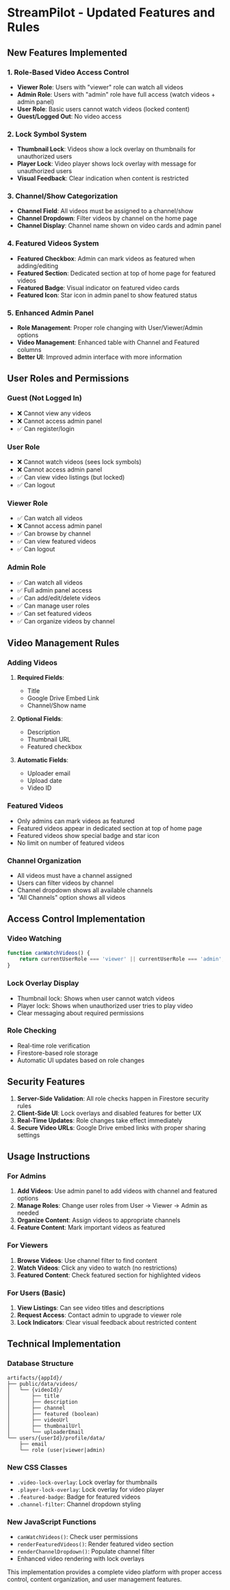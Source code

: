# StreamPilot - Updated Features and Rules

## New Features Implemented

### 1. Role-Based Video Access Control
- **Viewer Role**: Users with "viewer" role can watch all videos
- **Admin Role**: Users with "admin" role have full access (watch videos + admin panel)
- **User Role**: Basic users cannot watch videos (locked content)
- **Guest/Logged Out**: No video access

### 2. Lock Symbol System
- **Thumbnail Lock**: Videos show a lock overlay on thumbnails for unauthorized users
- **Player Lock**: Video player shows lock overlay with message for unauthorized users
- **Visual Feedback**: Clear indication when content is restricted

### 3. Channel/Show Categorization
- **Channel Field**: All videos must be assigned to a channel/show
- **Channel Dropdown**: Filter videos by channel on the home page
- **Channel Display**: Channel name shown on video cards and admin panel

### 4. Featured Videos System
- **Featured Checkbox**: Admin can mark videos as featured when adding/editing
- **Featured Section**: Dedicated section at top of home page for featured videos
- **Featured Badge**: Visual indicator on featured video cards
- **Featured Icon**: Star icon in admin panel to show featured status

### 5. Enhanced Admin Panel
- **Role Management**: Proper role changing with User/Viewer/Admin options
- **Video Management**: Enhanced table with Channel and Featured columns
- **Better UI**: Improved admin interface with more information

## User Roles and Permissions

### Guest (Not Logged In)
- ❌ Cannot view any videos
- ❌ Cannot access admin panel
- ✅ Can register/login

### User Role
- ❌ Cannot watch videos (sees lock symbols)
- ❌ Cannot access admin panel
- ✅ Can view video listings (but locked)
- ✅ Can logout

### Viewer Role
- ✅ Can watch all videos
- ❌ Cannot access admin panel
- ✅ Can browse by channel
- ✅ Can view featured videos
- ✅ Can logout

### Admin Role
- ✅ Can watch all videos
- ✅ Full admin panel access
- ✅ Can add/edit/delete videos
- ✅ Can manage user roles
- ✅ Can set featured videos
- ✅ Can organize videos by channel

## Video Management Rules

### Adding Videos
1. **Required Fields**:
   - Title
   - Google Drive Embed Link
   - Channel/Show name

2. **Optional Fields**:
   - Description
   - Thumbnail URL
   - Featured checkbox

3. **Automatic Fields**:
   - Uploader email
   - Upload date
   - Video ID

### Featured Videos
- Only admins can mark videos as featured
- Featured videos appear in dedicated section at top of home page
- Featured videos show special badge and star icon
- No limit on number of featured videos

### Channel Organization
- All videos must have a channel assigned
- Users can filter videos by channel
- Channel dropdown shows all available channels
- "All Channels" option shows all videos

## Access Control Implementation

### Video Watching
```javascript
function canWatchVideos() {
    return currentUserRole === 'viewer' || currentUserRole === 'admin';
}
```

### Lock Overlay Display
- Thumbnail lock: Shows when user cannot watch videos
- Player lock: Shows when unauthorized user tries to play video
- Clear messaging about required permissions

### Role Checking
- Real-time role verification
- Firestore-based role storage
- Automatic UI updates based on role changes

## Security Features

1. **Server-Side Validation**: All role checks happen in Firestore security rules
2. **Client-Side UI**: Lock overlays and disabled features for better UX
3. **Real-Time Updates**: Role changes take effect immediately
4. **Secure Video URLs**: Google Drive embed links with proper sharing settings

## Usage Instructions

### For Admins
1. **Add Videos**: Use admin panel to add videos with channel and featured options
2. **Manage Roles**: Change user roles from User → Viewer → Admin as needed
3. **Organize Content**: Assign videos to appropriate channels
4. **Feature Content**: Mark important videos as featured

### For Viewers
1. **Browse Videos**: Use channel filter to find content
2. **Watch Videos**: Click any video to watch (no restrictions)
3. **Featured Content**: Check featured section for highlighted videos

### For Users (Basic)
1. **View Listings**: Can see video titles and descriptions
2. **Request Access**: Contact admin to upgrade to viewer role
3. **Lock Indicators**: Clear visual feedback about restricted content

## Technical Implementation

### Database Structure
```
artifacts/{appId}/
├── public/data/videos/
│   └── {videoId}/
│       ├── title
│       ├── description
│       ├── channel
│       ├── featured (boolean)
│       ├── videoUrl
│       ├── thumbnailUrl
│       └── uploaderEmail
└── users/{userId}/profile/data/
    ├── email
    └── role (user|viewer|admin)
```

### New CSS Classes
- `.video-lock-overlay`: Lock overlay for thumbnails
- `.player-lock-overlay`: Lock overlay for video player
- `.featured-badge`: Badge for featured videos
- `.channel-filter`: Channel dropdown styling

### New JavaScript Functions
- `canWatchVideos()`: Check user permissions
- `renderFeaturedVideos()`: Render featured video section
- `renderChannelDropdown()`: Populate channel filter
- Enhanced video rendering with lock overlays

This implementation provides a complete video platform with proper access control, content organization, and user management features.